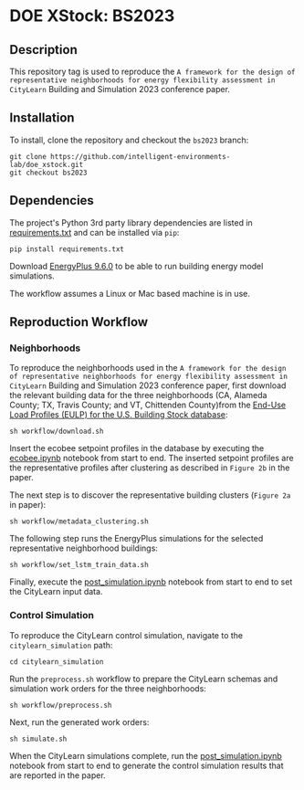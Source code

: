 # DOE XStock: BS2023
## Description
This repository tag is used to reproduce the `A framework for the design of representative neighborhoods for energy flexibility assessment in CityLearn` Building and Simulation 2023 conference paper.

## Installation
To install, clone the repository and checkout the `bs2023` branch:
```console
git clone https://github.com/intelligent-environments-lab/doe_xstock.git
git checkout bs2023
```

## Dependencies
The project's Python 3rd party library dependencies are listed in [requirements.txt](https://github.com/intelligent-environments-lab/DOE_XStock/blob/master/requirements.txt) and can be installed via `pip`:
```console
pip install requirements.txt
```

Download [EnergyPlus 9.6.0](https://github.com/NREL/EnergyPlus/releases/tag/v9.6.0) to be able to run building energy model simulations.

The workflow assumes a Linux or Mac based machine is in use.

## Reproduction Workflow

### Neighborhoods
To reproduce the neighborhoods used in the `A framework for the design of representative neighborhoods for energy flexibility assessment in CityLearn` Building and Simulation 2023 conference paper, first download the relevant building data for the three neighborhoods (CA, Alameda County; TX, Travis County; and VT, Chittenden County)from the [End-Use Load Profiles (EULP) for the U.S. Building Stock database](https://www.nrel.gov/buildings/end-use-load-profiles.html):
```console
sh workflow/download.sh
```

Insert the ecobee setpoint profiles in the database by executing the [ecobee.ipynb](analysis/ecobee.ipynb) notebook from start to end. The inserted setpoint profiles are the representative profiles after clustering as described in `Figure 2b` in the paper.

The next step is to discover the representative building clusters (`Figure 2a` in paper):
```console
sh workflow/metadata_clustering.sh
```

The following step runs the EnergyPlus simulations for the selected representative neighborhood buildings:
```console
sh workflow/set_lstm_train_data.sh
```

Finally, execute the [post_simulation.ipynb](analysis/post_simulation.ipynb) notebook from start to end to set the CityLearn input data.

### Control Simulation
To reproduce the CityLearn control simulation, navigate to the `citylearn_simulation` path:
```console
cd citylearn_simulation
```

Run the `preprocess.sh` workflow to prepare the CityLearn schemas and simulation work orders for the three neighborhoods:
```console
sh workflow/preprocess.sh
```

Next, run the generated work orders:
```console
sh simulate.sh
```

When the CityLearn simulations complete, run the [post_simulation.ipynb](citylearn_simulation/analysis/analysis.ipynb) notebook from start to end to generate the control simulation results that are reported in the paper.